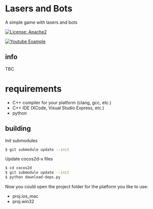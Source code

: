 # Lasers and Bots

A simple game with lasers and bots

[![License: Apache2](https://img.shields.io/badge/license-Apache%202-blue.svg)](/LICENSE)

[![Youtube Example](https://img.youtube.com/vi/q9uSgISUODM/0.jpg)](https://www.youtube.com/watch?v=q9uSgISUODM "Youtube Example")

## info

TBC

# requirements

- C++ compiler for your platform (clang, gcc, etc.)
- C++ IDE (XCode, Visual Studio Express, etc.)
- python

## building

Init submodules

```bash
$ git submodule update --init
```

Update cocos2d-x files

```bash
$ cd cocos2d
$ git submodule update --init
$ python download-deps.py
```

Now you could open the project folder for the platform you like to use:

- proj.ios_mac
- proj.win32
